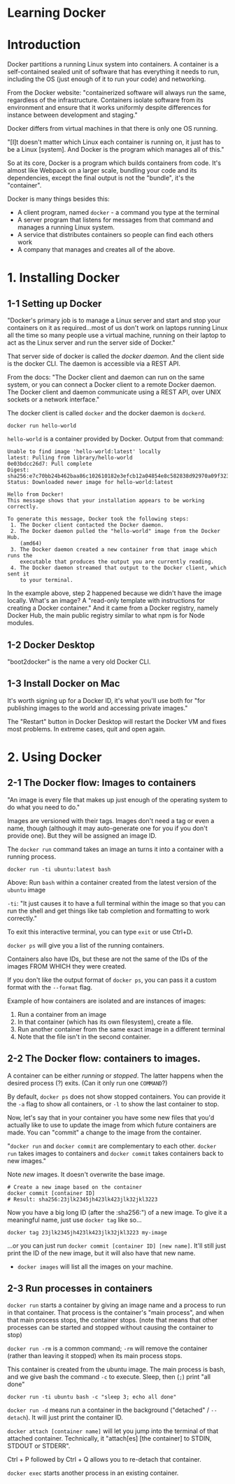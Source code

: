 # Learning Docker

# Introduction

Docker partitions a running Linux system into containers. A container is a self-contained sealed unit of software that has everything it needs to run, including the OS (just enough of it to run your code) and networking. 

From the Docker website: "containerized software will always run the same, regardless of the infrastructure. Containers isolate software from its environment and ensure that it works uniformly despite differences for instance between development and staging."

Docker differs from virtual machines in that there is only one OS running. 

"[I]t doesn't matter which Linux each container is running on, it just has to be a Linux [system]. And Docker is the program which manages all of this."

So at its core, Docker is a program which builds containers from code. It's almost like Webpack on a larger scale, bundling your code and its dependencies, except the final output is not the "bundle", it's the "container".

Docker is many things besides this:
- A client program, named `docker` - a command you type at the terminal
- A server program that listens for messages from that command and manages a running Linux system.
- A service that distributes containers so people can find each others work
- A company that manages and creates all of the above.


# 1. Installing Docker

## 1-1 Setting up Docker
"Docker's primary job is to manage a Linux server and start and stop your containers on it as required...most of us don't work on laptops running Linux all the time so many people use a virtual machine, running on their laptop to act as the Linux server and run the server side of Docker."

That server side of docker is called the *docker daemon*. And the client side is the docker CLI. The daemon is accessible via a REST API.

From the docs: "The Docker client and daemon can run on the same system, or you can connect a Docker client to a remote Docker daemon. The Docker client and daemon communicate using a REST API, over UNIX sockets or a network interface."

The docker client is called `docker` and the docker daemon is `dockerd`.

```
docker run hello-world
```

`hello-world` is a container provided by Docker. Output from that command:

```
Unable to find image 'hello-world:latest' locally
latest: Pulling from library/hello-world
0e03bdcc26d7: Pull complete 
Digest: sha256:e7c70bb24b462baa86c102610182e3efcb12a04854e8c582838d92970a09f323
Status: Downloaded newer image for hello-world:latest

Hello from Docker!
This message shows that your installation appears to be working correctly.

To generate this message, Docker took the following steps:
 1. The Docker client contacted the Docker daemon.
 2. The Docker daemon pulled the "hello-world" image from the Docker Hub.
    (amd64)
 3. The Docker daemon created a new container from that image which runs the
    executable that produces the output you are currently reading.
 4. The Docker daemon streamed that output to the Docker client, which sent it
    to your terminal.
```

In the example above, step 2 happened because we didn't have the image locally. What's an image? A "read-only template with instructions for creating a Docker container." And it came from a Docker registry, namely Docker Hub, the main public registry similar to what npm is for Node modules.

## 1-2 Docker Desktop

"boot2docker" is the name a very old Docker CLI.

## 1-3 Install Docker on Mac

It's worth signing up for a Docker ID, it's what you'll use both for "for publishing images to the world and accessing private images."

The "Restart" button in Docker Desktop will restart the Docker VM and fixes most problems. In extreme cases, quit and open again.


# 2. Using Docker

## 2-1 The Docker flow: Images to containers

"An image is every file that makes up just enough of the operating system to do what you need to do."

Images are versioned with their tags. Images don't need a tag or even a name, though (although it may auto-generate one for you if you don't provide one). But they will be assigned an image ID.

The `docker run` command takes an image an turns it into a container with a running process.

```
docker run -ti ubuntu:latest bash
```
Above: Run `bash` within a container created from the latest version of the `ubuntu` image

`-ti`: "It just causes it to have a full terminal within the image so that you can run the shell and get things like tab completion and formatting to work correctly."

To exit this interactive terminal, you can type `exit` or use Ctrl+D.

`docker ps` will give you a list of the running containers.

Containers also have IDs, but these are not the same of the IDs of the images FROM WHICH they were created.

If you don't like the output format of `docker ps`, you can pass it a custom format with the `--format` flag.

Example of how containers are isolated and are instances of images:
1. Run a container from an image
2. In that container (which has its own filesystem), create a file.
3. Run another container from the same exact image in a different terminal
4. Note that the file isn't in the second container.

## 2-2 The Docker flow: containers to images.

A container can be either *running* or *stopped*. The latter happens when the desired process (?) exits. (Can it only run one `COMMAND`?)

By default, `docker ps` does not show stopped containers. You can provide it the `-a` flag to show all containers, or `-l` to show the last container to stop.

Now, let's say that in your container you have some new files that you'd actually like to use to update the image from which future containers are made. You can "commit" a change to the image from the container.

"`docker run` and `docker commit` are complementary to each other. `docker run` takes images to containers and `docker commit` takes containers back to new images."

Note *new* images. It doesn't overwrite the base image.

```
# Create a new image based on the container
docker commit [container ID]
# Result: sha256:23jlk2345jh423lk423jlk32jkl3223
```
Now you have a big long ID (after the :sha256:") of a new image. To give it a meaningful name, just use `docker tag` like so...
```
docker tag 23jlk2345jh423lk423jlk32jkl3223 my-image
```
...or you can just run `docker commit [container ID] [new name]`. It'll still just print the ID of the new image, but it will also have that new name.

- `docker images` will list all the images on your machine.

## 2-3 Run processes in containers

`docker run` starts a container by giving an image name and a process to run in that container. That process is the container's "main process", and when that main process stops, the container stops. (note that means that other processes can be started and stopped without causing the container to stop)

`docker run -rm` is a common command; `-rm` will remove the container (rather than leaving it stopped) when its main process stops.

This container is created from the ubuntu image. The main process is bash, and we give bash the command `-c` to execute. Sleep, then (`;`) print "all done"
```
docker run -ti ubuntu bash -c "sleep 3; echo all done"
```

`docker run -d` means run a container in the background ("detached" / `--detach`). It will just print the container ID.

`docker attach [container name]` will let you jump into the terminal of that attached container. Technically, it "attach[es] [the container] to STDIN, STDOUT or STDERR".

Ctrl + P followed by Ctrl + Q allows you to re-detach that container.

`docker exec` starts another process in an existing container.


